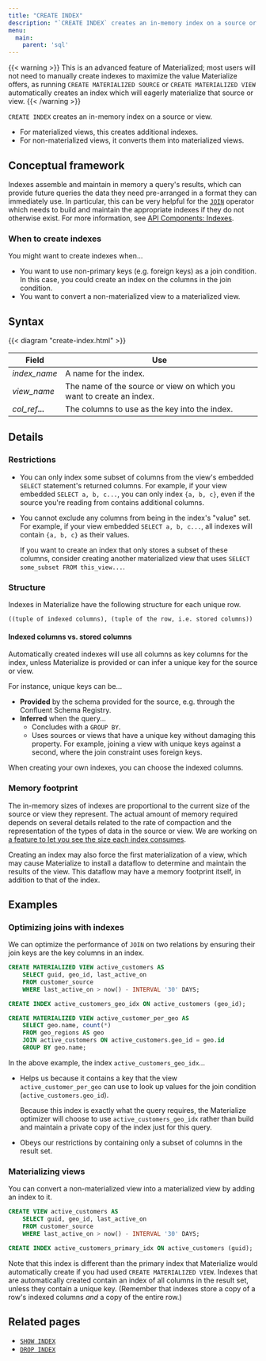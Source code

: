```yaml
---
title: "CREATE INDEX"
description: "`CREATE INDEX` creates an in-memory index on a source or view."
menu:
  main:
    parent: 'sql'
---
```


{{< warning >}} This is an advanced feature of Materialized; most users will not
need to manually create indexes to maximize the value Materialize offers, as
running `CREATE MATERIALIZED SOURCE` or `CREATE MATERIALIZED VIEW` automatically
creates an index which will eagerly materialize that source or view. {{< /warning >}}

`CREATE INDEX` creates an in-memory index on a source or view.

- For materialized views, this creates additional indexes.
- For non-materialized views, it converts them into materialized views.

## Conceptual framework

Indexes assemble and maintain in memory a query's results, which can
provide future queries the data they need pre-arranged in a format they can immediately use.
In particular, this can be very helpful for the [`JOIN`](../join) operator which needs
to build and maintain the appropriate indexes if they do not otherwise exist.
For more information, see [API Components: Indexes](../../overview/api-components#indexes).

### When to create indexes

You might want to create indexes when...

- You want to use non-primary keys (e.g. foreign keys) as a join condition.
  In this case, you could create an index on the columns in the join condition.
- You want to convert a non-materialized view to a materialized view.

## Syntax

{{< diagram "create-index.html" >}}

Field | Use
------|-----
_index&lowbar;name_ | A name for the index.
_view&lowbar;name_ | The name of the source or view on which you want to create an index.
_col&lowbar;ref_**...** | The columns to use as the key into the index.

## Details

### Restrictions

- You can only index some subset of columns from the view's embedded `SELECT`
  statement's returned columns. For example, if your view embedded `SELECT a, b,
  c...`, you can only index `{a, b, c}`, even if the source you're reading from
  contains additional columns.

- You cannot exclude any columns from being in the index's "value" set. For
  example, if your view embedded `SELECT a, b, c...`, all indexes will contain
  `{a, b, c}` as their values.

    If you want to create an index that only stores a subset of these columns,
    consider creating another materialized view that uses `SELECT some_subset
    FROM this_view...`.

### Structure

Indexes in Materialize have the following structure for each unique row.

```nofmt
((tuple of indexed columns), (tuple of the row, i.e. stored columns))
```

#### Indexed columns vs. stored columns

Automatically created indexes will use all columns as key columns for the index,
unless Materialize is provided or can infer a unique key for the source or view.

For instance, unique keys can be...

- **Provided** by the schema provided for the source, e.g. through the Confluent
  Schema Registry.
- **Inferred** when the query...
  - Concludes with a `GROUP BY`.
  - Uses sources or views that have a unique key without damaging this property.
    For example, joining a view with unique keys against a second, where the join
    constraint uses foreign keys.

When creating your own indexes, you can choose the indexed columns.

### Memory footprint

The in-memory sizes of indexes are proportional to the current size of the source
or view they represent. The actual amount of memory required depends on several
details related to the rate of compaction and the representation of the types of
data in the source or view. We are working on [a feature to let you see the size
each index consumes](https://github.com/MaterializeInc/materialize/issues/1532).

Creating an index may also force the first materialization of a view, which may
cause Materialize to install a dataflow to determine and maintain the results of
the view. This dataflow may have a memory footprint itself, in addition to that
of the index.

## Examples

### Optimizing joins with indexes

We can optimize the performance of `JOIN` on two relations by ensuring their
join keys are the key columns in an index.

```sql
CREATE MATERIALIZED VIEW active_customers AS
    SELECT guid, geo_id, last_active_on
    FROM customer_source
    WHERE last_active_on > now() - INTERVAL '30' DAYS;

CREATE INDEX active_customers_geo_idx ON active_customers (geo_id);

CREATE MATERIALIZED VIEW active_customer_per_geo AS
    SELECT geo.name, count(*)
    FROM geo_regions AS geo
    JOIN active_customers ON active_customers.geo_id = geo.id
    GROUP BY geo.name;
```

In the above example, the index `active_customers_geo_idx`...

- Helps us because it contains a key that the view `active_customer_per_geo` can
  use to look up values for the join condition (`active_customers.geo_id`).

    Because this index is exactly what the query requires, the Materialize
    optimizer will choose to use `active_customers_geo_idx` rather than build
    and maintain a private copy of the index just for this query.

- Obeys our restrictions by containing only a subset of columns in the result
  set.

### Materializing views

You can convert a non-materialized view into a materialized view by adding an
index to it.

```sql
CREATE VIEW active_customers AS
    SELECT guid, geo_id, last_active_on
    FROM customer_source
    WHERE last_active_on > now() - INTERVAL '30' DAYS;

CREATE INDEX active_customers_primary_idx ON active_customers (guid);
```

Note that this index is different than the primary index that Materialize would
automatically create if you had used `CREATE MATERIALIZED VIEW`. Indexes that
are automatically created contain an index of all columns in the result set,
unless they contain a unique key. (Remember that indexes store a copy of a
row's indexed columns _and_ a copy of the entire row.)

## Related pages

- [`SHOW INDEX`](../show-index)
- [`DROP INDEX`](../drop-index)
